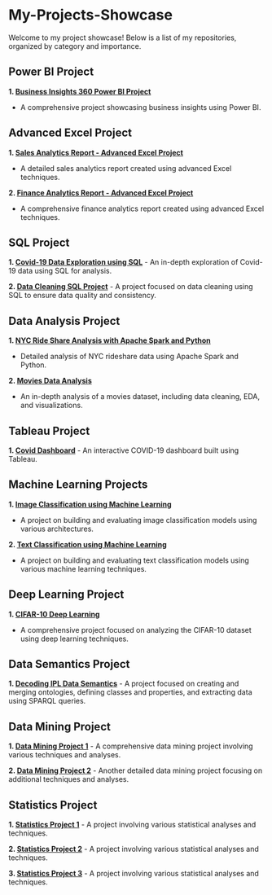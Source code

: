 # My-Projects-Showcase
Welcome to my project showcase! Below is a list of my repositories, organized by category and importance.

## Power BI Project
**1. [Business Insights 360 Power BI Project](https://github.com/VidhyaaShree15/Business-Insights-360-Power-BI-Project)**
   - A comprehensive project showcasing business insights using Power BI.
     
## Advanced Excel Project
**1. [Sales Analytics Report - Advanced Excel Project](https://github.com/VidhyaaShree15/Sales-Analytics-Report---Advanced-Excel-Project)**
   - A detailed sales analytics report created using advanced Excel techniques.
     
**2. [Finance Analytics Report - Advanced Excel Project](https://github.com/VidhyaaShree15/Finance-Analytics-Report-Advance-Excel-Project)**
   - A comprehensive finance analytics report created using advanced Excel techniques.

## SQL Project
**1. [Covid-19 Data Exploration using SQL](https://github.com/VidhyaaShree15/Covid19-Data-Exploration-using-SQL)**
    - An in-depth exploration of Covid-19 data using SQL for analysis.
    
**2. [Data Cleaning SQL Project](https://github.com/VidhyaaShree15/Data-Cleaning-SQL-Project)**
    - A project focused on data cleaning using SQL to ensure data quality and consistency.

## Data Analysis Project
 **1. [NYC Ride Share Analysis with Apache Spark and Python](https://github.com/VidhyaaShree15/NYC-Ride-Share-Analysis-with-Apache-Spark-and-Python)**
   - Detailed analysis of NYC rideshare data using Apache Spark and Python.

 **2. [Movies Data Analysis](https://github.com/VidhyaaShree15/Movies-Data-Analysis)**
   - An in-depth analysis of a movies dataset, including data cleaning, EDA, and visualizations.

## Tableau Project
**1. [Covid Dashboard](https://github.com/yourusername/covid-dashboard)**
    - An interactive COVID-19 dashboard built using Tableau.

## Machine Learning Projects
**1. [Image Classification using Machine Learning](https://github.com/VidhyaaShree15/Image-Classification-using-Machine-Learning)**
   - A project on building and evaluating image classification models using various architectures.

**2. [Text Classification using Machine Learning](https://github.com/VidhyaaShree15/Text-Classification-using-Machine-Learning)**
   - A project on building and evaluating text classification models using various machine learning techniques.

## Deep Learning Project
**1. [CIFAR-10 Deep Learning](https://github.com/VidhyaaShree15/CIFAR-10-Deep-Learning)**
   - A comprehensive project focused on analyzing the CIFAR-10 dataset using deep learning techniques.

## Data Semantics Project
**1. [Decoding IPL Data Semantics](https://github.com/VidhyaaShree15/Decoding-IPL-Data-Semantics)**
    - A project focused on creating and merging ontologies, defining classes and properties, and extracting data using SPARQL queries.

## Data Mining Project
**1. [Data Mining Project 1](https://github.com/VidhyaaShree15/Data-Mining-Project-1)**
    - A comprehensive data mining project involving various techniques and analyses.

**2. [Data Mining Project 2](https://github.com/VidhyaaShree15/Data-Mining-Project-2)**
    - Another detailed data mining project focusing on additional techniques and analyses.

## Statistics Project
**1. [Statistics Project 1](https://github.com/VidhyaaShree15/Statistics-Project-1)**
    - A project involving various statistical analyses and techniques.

**2. [Statistics Project 2](https://github.com/VidhyaaShree15/Statistics-Project-2)**
    - A project involving various statistical analyses and techniques.

**3. [Statistics Project 3](https://github.com/VidhyaaShree15/Statistics-Project-3)**
    - A project involving various statistical analyses and techniques.
